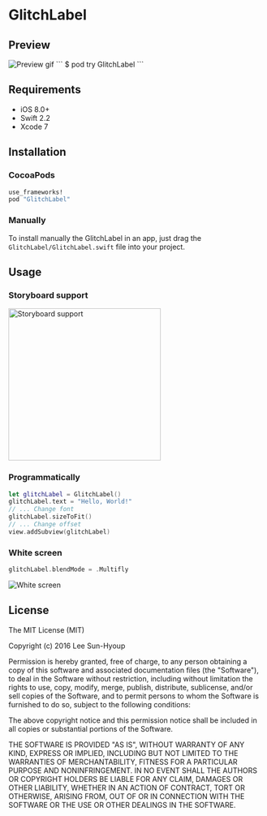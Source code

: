 # GlitchLabel


## Preview
<img src="https://github.com/kciter/GlitchLabel/raw/master/Images/preview.gif" alt="Preview gif">
```
$ pod try GlitchLabel
```

## Requirements
* iOS 8.0+
* Swift 2.2
* Xcode 7

## Installation
### CocoaPods
```ruby
use_frameworks!
pod "GlitchLabel"
```
### Manually
To install manually the GlitchLabel in an app, just drag the `GlitchLabel/GlitchLabel.swift` file into your project.

## Usage

### Storyboard support
<img src="https://github.com/kciter/GlitchLabel/raw/master/Images/storyboard.png" height='300' alt="Storyboard support">

### Programmatically
```swift
let glitchLabel = GlitchLabel()
glitchLabel.text = "Hello, World!"
// ... Change font
glitchLabel.sizeToFit()
// ... Change offset
view.addSubview(glitchLabel)
```

### White screen
```swift
glitchLabel.blendMode = .Multifly
```
<img src="https://github.com/kciter/GlitchLabel/raw/master/Images/whitescreen.gif" alt="White screen">

## License
The MIT License (MIT)

Copyright (c) 2016 Lee Sun-Hyoup

Permission is hereby granted, free of charge, to any person obtaining a copy
of this software and associated documentation files (the "Software"), to deal
in the Software without restriction, including without limitation the rights
to use, copy, modify, merge, publish, distribute, sublicense, and/or sell
copies of the Software, and to permit persons to whom the Software is
furnished to do so, subject to the following conditions:

The above copyright notice and this permission notice shall be included in all
copies or substantial portions of the Software.

THE SOFTWARE IS PROVIDED "AS IS", WITHOUT WARRANTY OF ANY KIND, EXPRESS OR
IMPLIED, INCLUDING BUT NOT LIMITED TO THE WARRANTIES OF MERCHANTABILITY,
FITNESS FOR A PARTICULAR PURPOSE AND NONINFRINGEMENT. IN NO EVENT SHALL THE
AUTHORS OR COPYRIGHT HOLDERS BE LIABLE FOR ANY CLAIM, DAMAGES OR OTHER
LIABILITY, WHETHER IN AN ACTION OF CONTRACT, TORT OR OTHERWISE, ARISING FROM,
OUT OF OR IN CONNECTION WITH THE SOFTWARE OR THE USE OR OTHER DEALINGS IN THE
SOFTWARE.
